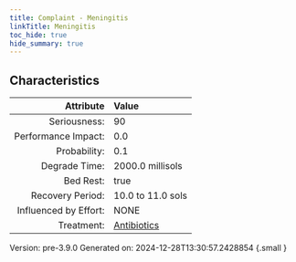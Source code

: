 ```yaml
---
title: Complaint - Meningitis
linkTitle: Meningitis
toc_hide: true
hide_summary: true
---
```


## Characteristics

| Attribute      | Value |
|--------:|:------|
|Seriousness:|90|
|Performance Impact:|0.0|
|Probability:|0.1|
|Degrade Time:|2000.0 millisols|
|Bed Rest:|true|
|Recovery Period:|10.0 to 11.0 sols|
|Influenced by Effort:|NONE|
|Treatment:|[Antibiotics](/docs/definitions/treatment/antibiotics)|
 

Version: pre-3.9.0 Generated on: 2024-12-28T13:30:57.2428854
{.small }